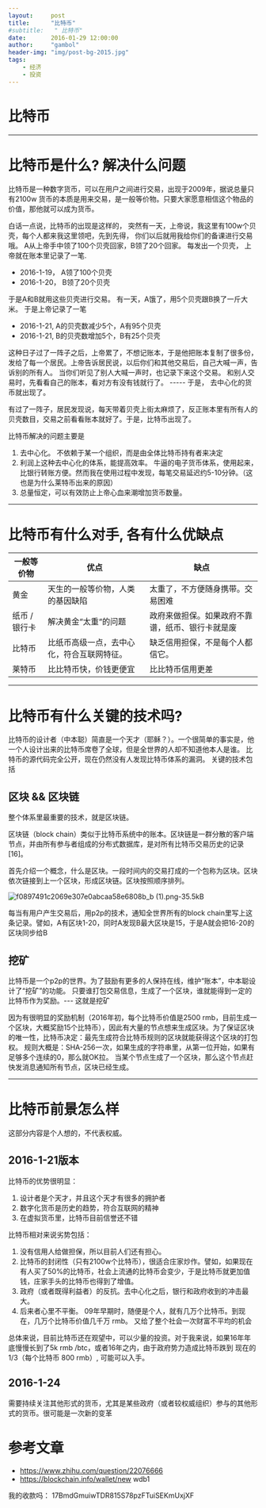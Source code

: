 ```yaml
---
layout:     post
title:      "比特币"
#subtitle:   " 比特币"
date:       2016-01-29 12:00:00
author:     "gambol"
header-img: "img/post-bg-2015.jpg"
tags:
    - 经济
    - 投资
---
```


# 比特币

---

# 比特币是什么? 解决什么问题
比特币是一种数字货币，可以在用户之间进行交易，出现于2009年，据说总量只有2100w 货币的本质是用来交易，是一般等价物。只要大家愿意相信这个物品的价值，那他就可以成为货币。

白话一点说，比特币的出现是这样的， 突然有一天，上帝说，我这里有100w个贝壳，每个人都来我这里领吧，先到先得， 你们以后就用我给你们的备课进行交易哦。 A从上帝手中领了100个贝壳回家，B领了20个回家。
每发出一个贝壳， 上帝就在账本里记录了一笔.

 - 2016-1-19， A领了100个贝壳
 - 2016-1-20， B领了20个贝壳
 
于是A和B就用这些贝壳进行交易。 有一天，A饿了，用5个贝壳跟B换了一斤大米。 于是上帝记录了一笔
 - 2016-1-21, A的贝壳数减少5个，A有95个贝壳
 - 2016-1-21, B的贝壳数增加5个，B有25个贝壳

这种日子过了一阵子之后，上帝累了，不想记账本，于是他把账本复制了很多份，发给了每一个居民。上帝告诉居民说，以后你们和其他交易后，自己大喊一声，告诉别的所有人。 当你们听见了别人大喊一声时，也记录下来这个交易。 和别人交易时，先看看自己的账本，看对方有没有钱就行了。  ----- 于是， 去中心化的货币就出现了。

有过了一阵子，居民发现说，每天带着贝壳上街太麻烦了，反正账本里有所有人的贝壳数目，交易之前看看账本就好了。于是，比特币出现了。

比特币解决的问题主要是
1. 去中心化。 不依赖于某一个组织，而是由全体比特币持有者来决定
2. 利润上这种去中心化的体系，能提高效率。 牛逼的电子货币体系，使用起来，比银行转账方便。然而我在使用过程中发现，每笔交易延迟约5-10分钟。（这也是为什么莱特币出来的原因）
3. 总量恒定，可以有效防止上帝心血来潮增加货币数量。
 
------

# 比特币有什么对手, 各有什么优缺点


|  一般等价物 | 优点 | 缺点 |
| ------ | ------  | ------- |
| 黄金 |  天生的一般等价物，人类的基因缺陷 | 太重了，不方便随身携带。交易困难 |
| 纸币 / 银行卡 | 解决黄金“太重“的问题 |  政府来做担保。如果政府不靠谱，纸币、银行卡就是废 |
| 比特币 |  比纸币高级一点，去中心化，符合互联网特征。 |  缺乏信用担保，不是每个人都信它。 |
| 莱特币 |  比比特币快，价钱更便宜  | 比比特币信用更差  |

------

# 比特币有什么关键的技术吗?

比特币的设计者（中本聪）简直是一个天才（耶稣？）。一个很简单的事实是，他一个人设计出来的比特币席卷了全球，但是全世界的人却不知道他本人是谁。 比特币的源代码完全公开，现在仍然没有人发现比特币体系的漏洞。 关键的技术包括

## 区块 && 区块链

整个体系里最重要的技术，就是区块链。

区块链（block chain）类似于比特币系统中的账本。区块链是一群分散的客户端节点，并由所有参与者组成的分布式数据库，是对所有比特币交易历史的记录[16]。

首先介绍一个概念，什么是区块。一段时间内的交易打成的一个包称为区块。区块依次链接到上一个区块，形成区块链。区块按照顺序排列。

![f0897491c2069e307e0abcaa58e6808b_b (1).png-35.5kB][1]

每当有用户产生交易后，用p2p的技术，通知全世界所有的block chain里写上这条记录。譬如，A有区块1-20，同时A发现B最大区块是15，于是A就会把16-20的区块同步给B

## 挖矿

比特币是一个p2p的世界。为了鼓励有更多的人保持在线，维护“账本”，中本聪设计了“挖矿”的功能。
只要谁打包交易信息，生成了一个区块，谁就能得到一定的比特币作为奖励。--- 这就是挖矿

因为有很明显的奖励机制（2016年初，每个比特币价值是2500 rmb，目前生成一个区块，大概奖励15个比特币），因此有大量的节点想来生成区块。为了保证区块的唯一性，比特币决定：最先生成符合比特币规则的区块就能获得这个区块的打包权。 规则大概是：SHA-256一次，如果生成的字符串里，从第一位开始，如果有足够多个连续的0，那么就OK拉。 当某个节点生成了一个区块，那么这个节点赶快发消息通知所有节点，区块已经生成。

----

# 比特币前景怎么样

这部分内容是个人想的，不代表权威。 

## 2016-1-21版本

比特币的优势很明显： 

1. 设计者是个天才，并且这个天才有很多的拥护者
2. 数字化货币是历史的趋势，符合互联网的精神
3. 在虚拟货币里，比特币目前信誉还不错

比特币相对来说劣势包括：

1. 没有信用人给做担保，所以目前人们还有担心。
2. 比特币的封闭性（只有2100w个比特币），很适合庄家炒作。譬如，如果现在有人买了50%的比特币，社会上流通的比特币会变少，于是比特币就更加值钱，庄家手头的比特币也得到了增值。
3. 政府（或者既得利益者）的反抗。去中心化之后，银行和政府收到的冲击最大。
4. 后来者心里不平衡。 09年早期时，随便是个人，就有几万个比特币。到现在，几万个比特币价值几千万 rmb。 又给了整个社会一次财富不平均的机会

总体来说，目前比特币还在观望中，可以少量的投资。对于我来说，如果16年年底慢慢长到了5k rmb /btc，或者16年之内，由于政府势力造成比特币跌到 现在的1/3（每个比特币 800 rmb）, 可能可以入手。

## 2016-1-24

需要持续关注其他形式的货币，尤其是某些政府（或者较权威组织）参与的其他形式的货币。很可能是一次新的变革

# 参考文章
- https://www.zhihu.com/question/22076666
- https://blockchain.info/wallet/new wdb1

我的收款吗： 17BmdGmuiwTDR815S78pzFTuiSEKmUxjXF


  [1]: http://static.zybuluo.com/gambol/o0qu4y66hcbhsgkszjoobrnq/f0897491c2069e307e0abcaa58e6808b_b%20%281%29.png
